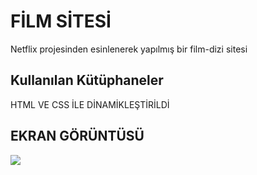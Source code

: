 <h1>FİLM SİTESİ</h1>

Netflix projesinden esinlenerek yapılmış bir film-dizi sitesi

<h2>Kullanılan Kütüphaneler</h2>

HTML VE CSS İLE DİNAMİKLEŞTİRİLDİ

<h2> EKRAN GÖRÜNTÜSÜ </h2>

![](screen.gif)
